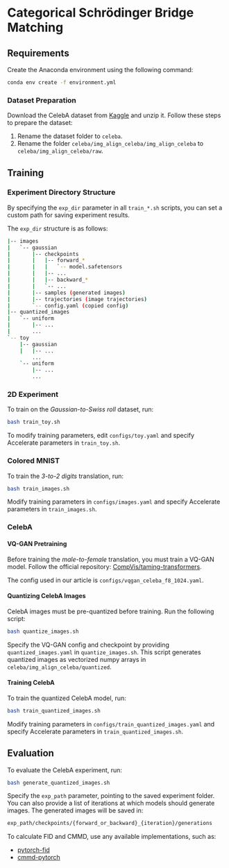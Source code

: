 # Categorical Schrödinger Bridge Matching

## Requirements

Create the Anaconda environment using the following command:

```bash
conda env create -f environment.yml
```

### Dataset Preparation

Download the CelebA dataset from [Kaggle](https://www.kaggle.com/datasets/jessicali9530/celeba-dataset/data) and unzip it. Follow these steps to prepare the dataset:

1. Rename the dataset folder to `celeba`.
2. Rename the folder `celeba/img_align_celeba/img_align_celeba` to `celeba/img_align_celeba/raw`.

## Training

### Experiment Directory Structure

By specifying the `exp_dir` parameter in all `train_*.sh` scripts, you can set a custom path for saving experiment results.

The `exp_dir` structure is as follows:

```bash
|-- images
|   `-- gaussian
|       |-- checkpoints 
|       |   |-- forward_*
|       |   |   `-- model.safetensors
|       |   |-- ...
|       |   |-- backward_*
|       |   `-- ...
|       |-- samples (generated images)
|       |-- trajectories (image trajectories)
|       `-- config.yaml (copied config)
|-- quantized_images
|   `-- uniform
|       |-- ...
|       ...
`-- toy
    |-- gaussian
    |   |-- ...
        ...
    `-- uniform
        |-- ...
        ...
```

### 2D Experiment

To train on the *Gaussian-to-Swiss roll* dataset, run:

```bash
bash train_toy.sh
```

To modify training parameters, edit `configs/toy.yaml` and specify Accelerate parameters in `train_toy.sh`.

### Colored MNIST

To train the *3-to-2 digits* translation, run:

```bash
bash train_images.sh
```

Modify training parameters in `configs/images.yaml` and specify Accelerate parameters in `train_images.sh`.

### CelebA

#### VQ-GAN Pretraining

Before training the *male-to-female* translation, you must train a VQ-GAN model. Follow the official repository: [CompVis/taming-transformers](https://github.com/CompVis/taming-transformers).

The config used in our article is `configs/vqgan_celeba_f8_1024.yaml`.

#### Quantizing CelebA Images

CelebA images must be pre-quantized before training. Run the following script:

```bash
bash quantize_images.sh
```

Specify the VQ-GAN config and checkpoint by providing `quantized_images.yaml` in `quantize_images.sh`. This script generates quantized images as vectorized numpy arrays in `celeba/img_align_celeba/quantized`.

#### Training CelebA

To train the quantized CelebA model, run:

```bash
bash train_quantized_images.sh
```

Modify training parameters in `configs/train_quantized_images.yaml` and specify Accelerate parameters in `train_quantized_images.sh`.

## Evaluation

To evaluate the CelebA experiment, run:

```bash
bash generate_quantized_images.sh
```

Specify the `exp_path` parameter, pointing to the saved experiment folder. You can also provide a list of iterations at which models should generate images. The generated images will be saved in:

```bash
exp_path/checkpoints/{forward_or_backward}_{iteration}/generations
```

To calculate FID and CMMD, use any available implementations, such as:

- [pytorch-fid](https://github.com/mseitzer/pytorch-fid)
- [cmmd-pytorch](https://github.com/sayakpaul/cmmd-pytorch)
